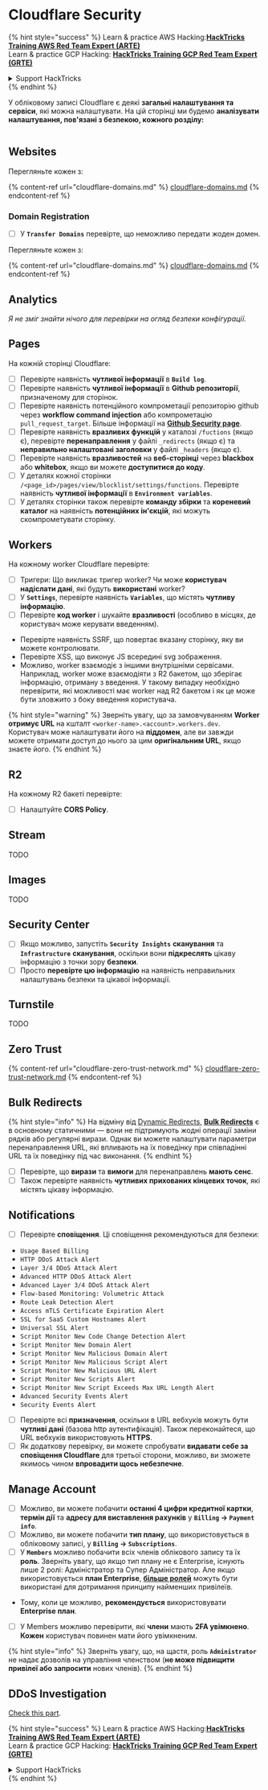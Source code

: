# Cloudflare Security

{% hint style="success" %}
Learn & practice AWS Hacking:<img src="../../.gitbook/assets/image (1).png" alt="" data-size="line">[**HackTricks Training AWS Red Team Expert (ARTE)**](https://training.hacktricks.xyz/courses/arte)<img src="../../.gitbook/assets/image (1).png" alt="" data-size="line">\
Learn & practice GCP Hacking: <img src="../../.gitbook/assets/image (2).png" alt="" data-size="line">[**HackTricks Training GCP Red Team Expert (GRTE)**<img src="../../.gitbook/assets/image (2).png" alt="" data-size="line">](https://training.hacktricks.xyz/courses/grte)

<details>

<summary>Support HackTricks</summary>

* Check the [**subscription plans**](https://github.com/sponsors/carlospolop)!
* **Join the** 💬 [**Discord group**](https://discord.gg/hRep4RUj7f) or the [**telegram group**](https://t.me/peass) or **follow** us on **Twitter** 🐦 [**@hacktricks\_live**](https://twitter.com/hacktricks\_live)**.**
* **Share hacking tricks by submitting PRs to the** [**HackTricks**](https://github.com/carlospolop/hacktricks) and [**HackTricks Cloud**](https://github.com/carlospolop/hacktricks-cloud) github repos.

</details>
{% endhint %}

У обліковому записі Cloudflare є деякі **загальні налаштування та сервіси**, які можна налаштувати. На цій сторінці ми будемо **аналізувати налаштування, пов'язані з безпекою, кожного розділу:**

<figure><img src="../../.gitbook/assets/image (117).png" alt=""><figcaption></figcaption></figure>

## Websites

Перегляньте кожен з:

{% content-ref url="cloudflare-domains.md" %}
[cloudflare-domains.md](cloudflare-domains.md)
{% endcontent-ref %}

### Domain Registration

* [ ] У **`Transfer Domains`** перевірте, що неможливо передати жоден домен.

Перегляньте кожен з:

{% content-ref url="cloudflare-domains.md" %}
[cloudflare-domains.md](cloudflare-domains.md)
{% endcontent-ref %}

## Analytics

_Я не зміг знайти нічого для перевірки на огляд безпеки конфігурації._

## Pages

На кожній сторінці Cloudflare:

* [ ] Перевірте наявність **чутливої інформації** в **`Build log`**.
* [ ] Перевірте наявність **чутливої інформації** в **Github репозиторії**, призначеному для сторінок.
* [ ] Перевірте наявність потенційного компрометації репозиторію github через **workflow command injection** або компрометацію `pull_request_target`. Більше інформації на [**Github Security page**](../github-security/).
* [ ] Перевірте наявність **вразливих функцій** у каталозі `/fuctions` (якщо є), перевірте **перенаправлення** у файлі `_redirects` (якщо є) та **неправильно налаштовані заголовки** у файлі `_headers` (якщо є).
* [ ] Перевірте наявність **вразливостей** на **веб-сторінці** через **blackbox** або **whitebox**, якщо ви можете **доступитися до коду**.
* [ ] У деталях кожної сторінки `/<page_id>/pages/view/blocklist/settings/functions`. Перевірте наявність **чутливої інформації** в **`Environment variables`**.
* [ ] У деталях сторінки також перевірте **команду збірки** та **кореневий каталог** на наявність **потенційних ін'єкцій**, які можуть скомпрометувати сторінку.

## **Workers**

На кожному worker Cloudflare перевірте:

* [ ] Тригери: Що викликає тригер worker? Чи може **користувач надіслати дані**, які будуть **використані** worker?
* [ ] У **`Settings`**, перевірте наявність **`Variables`**, що містять **чутливу інформацію**.
* [ ] Перевірте **код worker** і шукайте **вразливості** (особливо в місцях, де користувач може керувати введенням).
* Перевірте наявність SSRF, що повертає вказану сторінку, яку ви можете контролювати.
* Перевірте XSS, що виконує JS всередині svg зображення.
* Можливо, worker взаємодіє з іншими внутрішніми сервісами. Наприклад, worker може взаємодіяти з R2 бакетом, що зберігає інформацію, отриману з введення. У такому випадку необхідно перевірити, які можливості має worker над R2 бакетом і як це може бути зловжито з боку введення користувача.

{% hint style="warning" %}
Зверніть увагу, що за замовчуванням **Worker отримує URL** на кшталт `<worker-name>.<account>.workers.dev`. Користувач може налаштувати його на **піддомен**, але ви завжди можете отримати доступ до нього за цим **оригінальним URL**, якщо знаєте його.
{% endhint %}

## R2

На кожному R2 бакеті перевірте:

* [ ] Налаштуйте **CORS Policy**.

## Stream

TODO

## Images

TODO

## Security Center

* [ ] Якщо можливо, запустіть **`Security Insights`** **сканування** та **`Infrastructure`** **сканування**, оскільки вони **підкреслять** цікаву інформацію з точки зору **безпеки**.
* [ ] Просто **перевірте цю інформацію** на наявність неправильних налаштувань безпеки та цікавої інформації.

## Turnstile

TODO

## **Zero Trust**

{% content-ref url="cloudflare-zero-trust-network.md" %}
[cloudflare-zero-trust-network.md](cloudflare-zero-trust-network.md)
{% endcontent-ref %}

## Bulk Redirects

{% hint style="info" %}
На відміну від [Dynamic Redirects](https://developers.cloudflare.com/rules/url-forwarding/dynamic-redirects/), [**Bulk Redirects**](https://developers.cloudflare.com/rules/url-forwarding/bulk-redirects/) є в основному статичними — вони не підтримують жодні операції заміни рядків або регулярні вирази. Однак ви можете налаштувати параметри перенаправлення URL, які впливають на їх поведінку при співпадінні URL та їх поведінку під час виконання.
{% endhint %}

* [ ] Перевірте, що **вирази** та **вимоги** для перенаправлень **мають сенс**.
* [ ] Також перевірте наявність **чутливих прихованих кінцевих точок**, які містять цікаву інформацію.

## Notifications

* [ ] Перевірте **сповіщення**. Ці сповіщення рекомендуються для безпеки:
* `Usage Based Billing`
* `HTTP DDoS Attack Alert`
* `Layer 3/4 DDoS Attack Alert`
* `Advanced HTTP DDoS Attack Alert`
* `Advanced Layer 3/4 DDoS Attack Alert`
* `Flow-based Monitoring: Volumetric Attack`
* `Route Leak Detection Alert`
* `Access mTLS Certificate Expiration Alert`
* `SSL for SaaS Custom Hostnames Alert`
* `Universal SSL Alert`
* `Script Monitor New Code Change Detection Alert`
* `Script Monitor New Domain Alert`
* `Script Monitor New Malicious Domain Alert`
* `Script Monitor New Malicious Script Alert`
* `Script Monitor New Malicious URL Alert`
* `Script Monitor New Scripts Alert`
* `Script Monitor New Script Exceeds Max URL Length Alert`
* `Advanced Security Events Alert`
* `Security Events Alert`
* [ ] Перевірте всі **призначення**, оскільки в URL вебхуків можуть бути **чутливі дані** (базова http аутентифікація). Також переконайтеся, що URL вебхуків використовують **HTTPS**.
* [ ] Як додаткову перевірку, ви можете спробувати **видавати себе за сповіщення Cloudflare** для третьої сторони, можливо, ви зможете якимось чином **впровадити щось небезпечне**.

## Manage Account

* [ ] Можливо, ви можете побачити **останні 4 цифри кредитної картки**, **термін дії** та **адресу для виставлення рахунків** у **`Billing` -> `Payment info`**.
* [ ] Можливо, ви можете побачити **тип плану**, що використовується в обліковому записі, у **`Billing` -> `Subscriptions`**.
* [ ] У **`Members`** можливо побачити всіх членів облікового запису та їх **роль**. Зверніть увагу, що якщо тип плану не є Enterprise, існують лише 2 ролі: Адміністратор та Супер Адміністратор. Але якщо використовується **план Enterprise**, [**більше ролей**](https://developers.cloudflare.com/fundamentals/account-and-billing/account-setup/account-roles/) можуть бути використані для дотримання принципу найменших привілеїв.
* Тому, коли це можливо, **рекомендується** використовувати **Enterprise план**.
* [ ] У Members можливо перевірити, які **члени** мають **2FA увімкнено**. **Кожен** користувач повинен мати його увімкненим.

{% hint style="info" %}
Зверніть увагу, що, на щастя, роль **`Administrator`** не надає дозволів на управління членством (**не може підвищити привілеї або запросити** нових членів).
{% endhint %}

## DDoS Investigation

[Check this part](cloudflare-domains.md#cloudflare-ddos-protection).

{% hint style="success" %}
Learn & practice AWS Hacking:<img src="../../.gitbook/assets/image (1).png" alt="" data-size="line">[**HackTricks Training AWS Red Team Expert (ARTE)**](https://training.hacktricks.xyz/courses/arte)<img src="../../.gitbook/assets/image (1).png" alt="" data-size="line">\
Learn & practice GCP Hacking: <img src="../../.gitbook/assets/image (2).png" alt="" data-size="line">[**HackTricks Training GCP Red Team Expert (GRTE)**<img src="../../.gitbook/assets/image (2).png" alt="" data-size="line">](https://training.hacktricks.xyz/courses/grte)

<details>

<summary>Support HackTricks</summary>

* Check the [**subscription plans**](https://github.com/sponsors/carlospolop)!
* **Join the** 💬 [**Discord group**](https://discord.gg/hRep4RUj7f) or the [**telegram group**](https://t.me/peass) or **follow** us on **Twitter** 🐦 [**@hacktricks\_live**](https://twitter.com/hacktricks\_live)**.**
* **Share hacking tricks by submitting PRs to the** [**HackTricks**](https://github.com/carlospolop/hacktricks) and [**HackTricks Cloud**](https://github.com/carlospolop/hacktricks-cloud) github repos.

</details>
{% endhint %}

